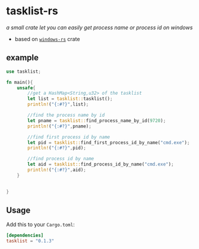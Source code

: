 # tasklist-rs

_a small crate let you can easily get process name or process id on windows_

- based on [`windows-rs`](https://github.com/microsoft/windows-rs) crate 


## example
```rust
use tasklist;

fn main(){
    unsafe{
        //get a HashMap<String,u32> of the tasklist
        let list = tasklist::tasklist();
        println!("{:#?}",list);

        //find the process name by id
        let pname = tasklist::find_process_name_by_id(9720);
        println!("{:#?}",pname);

        //find first process id by name
        let pid = tasklist::find_first_process_id_by_name("cmd.exe");
        println!("{:#?}",pid);

        //find process id by name
        let aid = tasklist::find_process_id_by_name("cmd.exe");
        println!("{:#?}",aid);
    }
    

}
```

## Usage

Add this to your `Cargo.toml`:

```toml
[dependencies]
tasklist = "0.1.3"
```